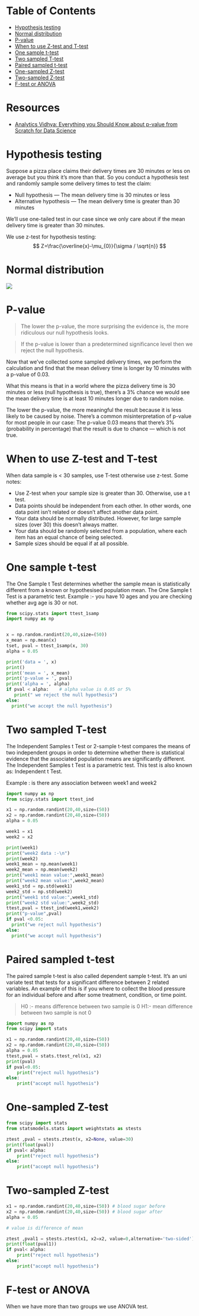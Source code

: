 Table of Contents
=================
   * [Hypothesis testing](#hypothesis-testing)
   * [Normal distribution](#normal-distribution)
   * [P-value](#p-value)
   * [When to use Z-test and T-test](#when-to-use-z-test-and-t-test)
   * [One sample t-test](#one-sample-t-test)
   * [Two sampled T-test](#two-sampled-t-test)
   * [Paired sampled t-test](#paired-sampled-t-test)
   * [One-sampled Z-test](#one-sampled-z-test)
   * [Two-sampled Z-test](#two-sampled-z-test)
   * [F-test or ANOVA](#f-test-or-anova)

# Resources
- [Analytics Vidhya: Everything you Should Know about p-value from Scratch for Data Science](https://www.analyticsvidhya.com/blog/2019/09/everything-know-about-p-value-from-scratch-data-science/)

# Hypothesis testing
Suppose a pizza place claims their delivery times are 30 minutes
or less on average but you think it’s more than that. 
So you conduct a hypothesis test and randomly sample some delivery times to test the claim:

- Null hypothesis — The mean delivery time is 30 minutes or less
- Alternative hypothesis — The mean delivery time is greater than 30 minutes

We’ll use one-tailed test in our case since we only care about if the mean delivery time is greater than 30 minutes. 

We use z-test for hypothesis testing:
$$
Z=\frac{\overline{x}-\mu_{0}}{\sigma / \sqrt{n}}
$$

# Normal distribution
![](../images/normal_distribution.png)

# P-value
> The lower the p-value, the more surprising the evidence is, the more ridiculous our null hypothesis looks.

> If the p-value is lower than a predetermined significance level then we reject the null hypothesis.

Now that we’ve collected some sampled delivery times, we perform the calculation and
find that the mean delivery time is longer by 10 minutes with a p-value of 0.03.

What this means is that in a world where the pizza delivery time is 30 minutes or less
(null hypothesis is true), there’s a 3% chance we would see the mean delivery time is
at least 10 minutes longer due to random noise.

The lower the p-value, the more meaningful the result because it is less likely to be caused by noise.
There’s a common misinterpretation of p-value for most people in our case:
The p-value 0.03 means that there’s 3% (probability in percentage)
that the result is due to chance — which is not true.

# When to use Z-test and T-test
When data sample is < 30 samples, use T-test otherwise use z-test.
Some notes:
- Use Z-test when your sample size is greater than 30. Otherwise, use a t test.
- Data points should be independent from each other. In other words, one data point isn’t related or doesn’t affect another data point.
- Your data should be normally distributed. However, for large sample sizes (over 30) this doesn’t always matter.
- Your data should be randomly selected from a population, where each item has an equal chance of being selected.
- Sample sizes should be equal if at all possible.

# One sample t-test
The One Sample t Test determines whether the sample mean is statistically different from a
known or hypothesised population mean. The One Sample t Test is a parametric test.
Example :- you have 10 ages and you are checking whether avg age is 30 or not. 
```python
from scipy.stats import ttest_1samp
import numpy as np


x = np.random.randint(20,40,size=(50))
x_mean = np.mean(x)
tset, pval = ttest_1samp(x, 30)
alpha = 0.05

print('data = ', x)
print()
print('mean = ', x_mean)
print('p-value = ', pval)
print('alpha = ', alpha)
if pval < alpha:    # alpha value is 0.05 or 5%
   print(" we reject the null hypothesis")
else:
  print("we accept the null hypothesis")
```

# Two sampled T-test
The Independent Samples t Test or 2-sample t-test compares the means of two independent 
groups in order to determine whether there is statistical evidence that the associated
population means are significantly different. The Independent Samples t Test is a parametric test. 
This test is also known as: Independent t Test.

Example : is there any association between week1 and week2
```python
import numpy as np
from scipy.stats import ttest_ind

x1 = np.random.randint(20,40,size=(50))
x2 = np.random.randint(20,40,size=(50))
alpha = 0.05

week1 = x1
week2 = x2

print(week1)
print("week2 data :-\n")
print(week2)
week1_mean = np.mean(week1)
week2_mean = np.mean(week2)
print("week1 mean value:",week1_mean)
print("week2 mean value:",week2_mean)
week1_std = np.std(week1)
week2_std = np.std(week2)
print("week1 std value:",week1_std)
print("week2 std value:",week2_std)
ttest,pval = ttest_ind(week1,week2)
print("p-value",pval)
if pval <0.05:
  print("we reject null hypothesis")
else:
  print("we accept null hypothesis")
```

# Paired sampled t-test
The paired sample t-test is also called dependent sample t-test. 
It’s an uni variate test that tests for a significant difference between 2 related variables. 
An example of this is if you where to collect the blood pressure for an individual before
and after some treatment, condition, or time point.
> H0 :- means difference between two sample is 0
> H1:- mean difference between two sample is not 0

```python
import numpy as np
from scipy import stats

x1 = np.random.randint(20,40,size=(50))
x2 = np.random.randint(20,40,size=(50))
alpha = 0.05
ttest,pval = stats.ttest_rel(x1, x2)
print(pval)
if pval<0.05:
    print("reject null hypothesis")
else:
    print("accept null hypothesis")
```

# One-sampled Z-test
```python
from scipy import stats
from statsmodels.stats import weightstats as stests

ztest ,pval = stests.ztest(x, x2=None, value=30)
print(float(pval))
if pval< alpha:
    print("reject null hypothesis")
else:
    print("accept null hypothesis")
```

# Two-sampled Z-test
```python
x1 = np.random.randint(20,40,size=(50)) # blood sugar before
x2 = np.random.randint(20,40,size=(50)) # blood sugar after
alpha = 0.05

# value is difference of mean

ztest ,pval1 = stests.ztest(x1, x2=x2, value=0,alternative='two-sided')
print(float(pval1))
if pval< alpha:
    print("reject null hypothesis")
else:
    print("accept null hypothesis")
```

# F-test or ANOVA
When we have more than two groups we use ANOVA test.
